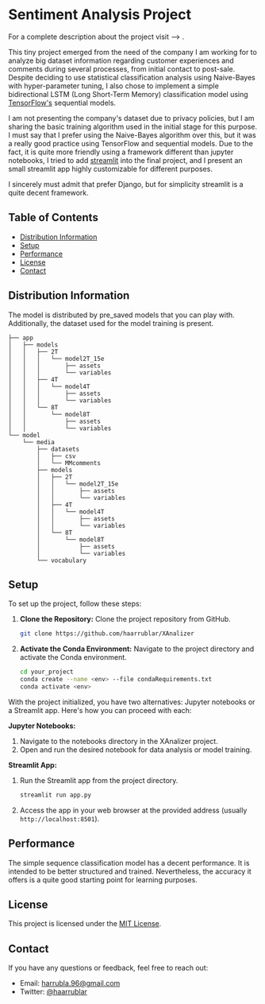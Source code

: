 # Sentiment Analysis Project

For a complete description about the project visit --> []().

This tiny project emerged from the need of the company I am working for to analyze big dataset information regarding customer experiences and comments during several processes, from initial contact to post-sale. Despite deciding to use statistical classification analysis using Naive-Bayes with hyper-parameter tuning, I also chose to implement a simple bidirectional LSTM (Long Short-Term Memory) classification model using [TensorFlow's](https://www.tensorflow.org/) sequential models.

I am not presenting the company's dataset due to privacy policies, but I am sharing the basic training algorithm used in the initial stage for this purpose. I must say that I prefer using the Naive-Bayes algorithm over this, but it was a really good practice using TensorFlow and sequential models. Due to the fact, it is quite more friendly using a framework different than jupyter notebooks, I tried to add [streamlit](https://docs.streamlit.io/) into the final project, and I present an small streamlit app highly customizable for different purposes.

I sincerely must admit that prefer Django, but for simplicity streamlit is a quite decent framework.


## Table of Contents
- [Distribution Information](#distribution-information)
- [Setup](#setup)
- [Performance](#performance)
- [License](#license)
- [Contact](#contact)



## Distribution Information

The model is distributed by pre_saved models that you can play with. Additionally, the dataset used for the model training is present.

```
├── app
│   ├── models
│   │   ├── 2T
│   │   │   └── model2T_15e
│   │   │       ├── assets
│   │   │       └── variables
│   │   ├── 4T
│   │   │   └── model4T
│   │   │       ├── assets
│   │   │       └── variables
│   │   └── 8T
│   │       └── model8T
│   │           ├── assets
│   │           └── variables
└── model
    └── media
        ├── datasets
        │   ├── csv
        │   └── MMcomments
        ├── models
        │   ├── 2T
        │   │   └── model2T_15e
        │   │       ├── assets
        │   │       └── variables
        │   ├── 4T
        │   │   └── model4T
        │   │       ├── assets
        │   │       └── variables
        │   └── 8T
        │       └── model8T
        │           ├── assets
        │           └── variables
        └── vocabulary
```

## Setup

To set up the project, follow these steps:

1. **Clone the Repository:** Clone the project repository from GitHub.
   ```sh
   git clone https://github.com/haarrublar/XAnalizer
   ```

2. **Activate the Conda Environment:** Navigate to the project directory and activate the Conda environment.

   ```sh
   cd your_project
   conda create --name <env> --file condaRequirements.txt
   conda activate <env>
   ```

With the project initialized, you have two alternatives: Jupyter notebooks or a Streamlit app. Here's how you can proceed with each:

**Jupyter Notebooks:**
1. Navigate to the notebooks directory in the XAnalizer project.
3. Open and run the desired notebook for data analysis or model training.

**Streamlit App:**
1. Run the Streamlit app from the project directory.
   ```sh
   streamlit run app.py
   ```
3. Access the app in your web browser at the provided address (usually `http://localhost:8501`).



## Performance

The simple sequence classification model has a decent performance. It is intended to be better structured and trained. Nevertheless, the accuracy it offers is a quite good starting point for learning purposes.


## License

This project is licensed under the [MIT License](LICENSE).

## Contact

If you have any questions or feedback, feel free to reach out:

- Email: [harrubla.96@gmail.com](mailto:harrubla.96@gmail.com)
- Twitter: [@haarrublar](https://x.com/haarrublar)

